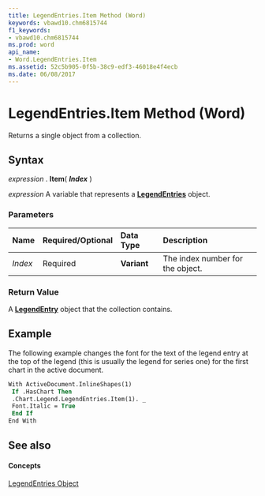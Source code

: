 ```yaml
---
title: LegendEntries.Item Method (Word)
keywords: vbawd10.chm6815744
f1_keywords:
- vbawd10.chm6815744
ms.prod: word
api_name:
- Word.LegendEntries.Item
ms.assetid: 52c5b905-0f5b-38c9-edf3-46018e4f4ecb
ms.date: 06/08/2017
---
```



# LegendEntries.Item Method (Word)

Returns a single object from a collection.


## Syntax

 _expression_ . **Item**( **_Index_** )

 _expression_ A variable that represents a **[LegendEntries](Word.LegendEntries.md)** object.


### Parameters



|**Name**|**Required/Optional**|**Data Type**|**Description**|
|:-----|:-----|:-----|:-----|
| _Index_|Required| **Variant**|The index number for the object.|

### Return Value

A  **[LegendEntry](Word.LegendEntry.md)** object that the collection contains.


## Example

The following example changes the font for the text of the legend entry at the top of the legend (this is usually the legend for series one) for the first chart in the active document.


```vb
With ActiveDocument.InlineShapes(1) 
 If .HasChart Then 
 .Chart.Legend.LegendEntries.Item(1). _ 
 Font.Italic = True 
 End If 
End With 

```


## See also


#### Concepts


[LegendEntries Object](Word.LegendEntries.md)

